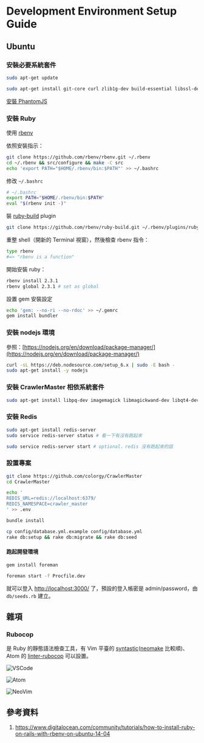 # Development Environment Setup Guide

## Ubuntu

### 安裝必要系統套件

```bash
sudo apt-get update

sudo apt-get install git-core curl zlib1g-dev build-essential libssl-dev libreadline-dev libyaml-dev libsqlite3-dev sqlite3 libxml2-dev libxslt1-dev libcurl4-openssl-dev python-software-properties libffi-dev
```

[安裝 PhantomJS](http://blog.daviddemartini.com/archives/6337)

### 安裝 Ruby

使用 [rbenv](https://github.com/rbenv/rbenv)

依照安裝指示：

```bash
git clone https://github.com/rbenv/rbenv.git ~/.rbenv
cd ~/.rbenv && src/configure && make -C src
echo 'export PATH="$HOME/.rbenv/bin:$PATH"' >> ~/.bashrc
```

修改 `~/.bashrc`

```bash
# ~/.bashrc
export PATH="$HOME/.rbenv/bin:$PATH"
eval "$(rbenv init -)"
```

裝 [ruby-build](https://github.com/rbenv/ruby-build#readme) plugin

```bash
git clone https://github.com/rbenv/ruby-build.git ~/.rbenv/plugins/ruby-build
```

重整 shell（開新的 Terminal 視窗），然後檢查 rbenv 指令：

```bash
type rbenv
#=> "rbenv is a function"
```

開始安裝 ruby：

```bash
rbenv install 2.3.1
rbenv global 2.3.1 # set as global
```

設置 gem 安裝設定

```bash
echo 'gem: --no-ri --no-rdoc' >> ~/.gemrc
gem install bundler
```

### 安裝 nodejs 環境

參照：[https://nodejs.org/en/download/package-manager/](https://nodejs.org/en/download/package-manager/)

```bash
curl -sL https://deb.nodesource.com/setup_6.x | sudo -E bash -
sudo apt-get install -y nodejs
```

### 安裝 CrawlerMaster 相依系統套件

```bash
sudo apt-get install libpq-dev imagemagick libmagickwand-dev libqt4-dev libqtwebkit-dev
```

### 安裝 Redis

```bash
sudo apt-get install redis-server
sudo service redis-server status # 看一下有沒有跑起來

sudo service redis-server start # optional，redis 沒有跑起來的話
```

### 設置專案

```bash
git clone https://github.com/colorgy/CrawlerMaster
cd CrawlerMaster

echo '
REDIS_URL=redis://localhost:6379/
REDIS_NAMESPACE=crawler_master
' >> .env

bundle install

cp config/database.yml.example config/database.yml
rake db:setup && rake db:migrate && rake db:seed
```

#### 跑起開發環境

```bash
gem install foreman

foreman start -f Procfile.dev
```

就可以登入 [http://localhost:3000/](http://localhost:3000/) 了，預設的登入帳密是 admin/password，由 `db/seeds.rb` 建立。

## 雜項

### Rubocop

是 Ruby 的靜態語法檢查工具，有 Vim 平臺的 [syntastic](https://github.com/scrooloose/syntastic)([neomake](https://github.com/neomake/neomake/) 比較順)、Atom 的 [linter-rubocop](https://atom.io/packages/linter-rubocop) 可以設置。

![VSCode](http://i.imgur.com/K2Q9Vkm.png)

![Atom](http://i.imgur.com/juMUR4N.png)

![NeoVim](http://i.imgur.com/A98vyxs.png)


## 參考資料

1. https://www.digitalocean.com/community/tutorials/how-to-install-ruby-on-rails-with-rbenv-on-ubuntu-14-04
